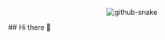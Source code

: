 <p align="center">
  <picture>
    <source media="(prefers-color-scheme: dark)" srcset="https://raw.githubusercontent.com/Sabal1ne/Sabal1ne/refs/heads/output/github-contribution-grid-snake-dark.svg" />
    <source media="(prefers-color-scheme: light)" srcset="https://raw.githubusercontent.com/Sabal1ne/Sabal1ne/refs/heads/output/github-contribution-grid-snake.svg" />
    <img alt="github-snake" src="https://raw.githubusercontent.com/Sabal1ne/Sabal1ne/refs/heads/output/github-contribution-grid-snake.svg" />
  </picture>
</p>## Hi there 👋
